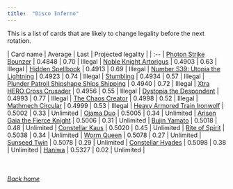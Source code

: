 ```yaml
---
title:  "Disco Inferno"
---
```


This is a list of cards that are likely to change legality before the next rotation.

| Card name | Average | Last | Projected legality |
| :-- |
[Photon Strike Bounzer](https://db.ygoprodeck.com/card/?search=Photon%20Strike%20Bounzer) | 0.4848 | 0.70 | Illegal |
[Noble Knight Artorigus](https://db.ygoprodeck.com/card/?search=Noble%20Knight%20Artorigus) | 0.4903 | 0.63 | Illegal |
[Hidden Spellbook](https://db.ygoprodeck.com/card/?search=Hidden%20Spellbook) | 0.4913 | 0.69 | Illegal |
[Number S39: Utopia the Lightning](https://db.ygoprodeck.com/card/?search=Number%20S39:%20Utopia%20the%20Lightning) | 0.4923 | 0.74 | Illegal |
[Stumbling](https://db.ygoprodeck.com/card/?search=Stumbling) | 0.4934 | 0.57 | Illegal |
[Plunder Patroll Shipshape Ships Shipping](https://db.ygoprodeck.com/card/?search=Plunder%20Patroll%20Shipshape%20Ships%20Shipping) | 0.4940 | 0.72 | Illegal |
[Xtra HERO Cross Crusader](https://db.ygoprodeck.com/card/?search=Xtra%20HERO%20Cross%20Crusader) | 0.4956 | 0.55 | Illegal |
[Dystopia the Despondent](https://db.ygoprodeck.com/card/?search=Dystopia%20the%20Despondent) | 0.4993 | 0.77 | Illegal |
[The Chaos Creator](https://db.ygoprodeck.com/card/?search=The%20Chaos%20Creator) | 0.4998 | 0.52 | Illegal |
[Mathmech Circular](https://db.ygoprodeck.com/card/?search=Mathmech%20Circular) | 0.4999 | 0.53 | Illegal |
[Heavy Armored Train Ironwolf](https://db.ygoprodeck.com/card/?search=Heavy%20Armored%20Train%20Ironwolf) | 0.5002 | 0.33 | Unlimited |
[Ojama Duo](https://db.ygoprodeck.com/card/?search=Ojama%20Duo) | 0.5005 | 0.34 | Unlimited |
[Arisen Gaia the Fierce Knight](https://db.ygoprodeck.com/card/?search=Arisen%20Gaia%20the%20Fierce%20Knight) | 0.5006 | 0.31 | Unlimited |
[Bujin Yamato](https://db.ygoprodeck.com/card/?search=Bujin%20Yamato) | 0.5018 | 0.48 | Unlimited |
[Constellar Kaus](https://db.ygoprodeck.com/card/?search=Constellar%20Kaus) | 0.5020 | 0.45 | Unlimited |
[Rite of Spirit](https://db.ygoprodeck.com/card/?search=Rite%20of%20Spirit) | 0.5038 | 0.34 | Unlimited |
[Worm Queen](https://db.ygoprodeck.com/card/?search=Worm%20Queen) | 0.5078 | 0.27 | Unlimited |
[Sunseed Twin](https://db.ygoprodeck.com/card/?search=Sunseed%20Twin) | 0.5078 | 0.29 | Unlimited |
[Constellar Hyades](https://db.ygoprodeck.com/card/?search=Constellar%20Hyades) | 0.5098 | 0.38 | Unlimited |
[Haniwa](https://db.ygoprodeck.com/card/?search=Haniwa) | 0.5327 | 0.02 | Unlimited |

<br>

###### [Back home](index)